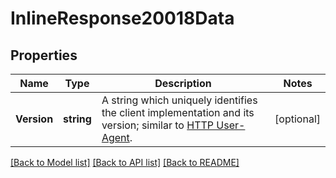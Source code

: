 # InlineResponse20018Data

## Properties

Name | Type | Description | Notes
------------ | ------------- | ------------- | -------------
**Version** | **string** | A string which uniquely identifies the client implementation and its version; similar to [HTTP User-Agent](https://tools.ietf.org/html/rfc7231#section-5.5.3). | [optional] 

[[Back to Model list]](../README.md#documentation-for-models) [[Back to API list]](../README.md#documentation-for-api-endpoints) [[Back to README]](../README.md)


